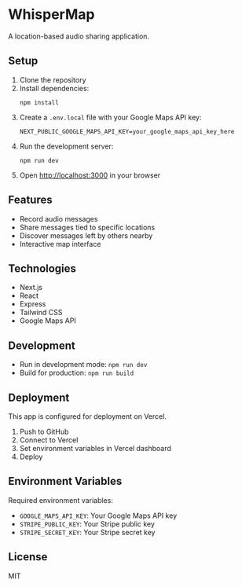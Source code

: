 # WhisperMap

A location-based audio sharing application.

## Setup

1. Clone the repository
2. Install dependencies:
   ```
   npm install
   ```
3. Create a `.env.local` file with your Google Maps API key:
   ```
   NEXT_PUBLIC_GOOGLE_MAPS_API_KEY=your_google_maps_api_key_here
   ```
4. Run the development server:
   ```
   npm run dev
   ```
5. Open [http://localhost:3000](http://localhost:3000) in your browser

## Features

- Record audio messages
- Share messages tied to specific locations
- Discover messages left by others nearby
- Interactive map interface

## Technologies

- Next.js
- React
- Express
- Tailwind CSS
- Google Maps API

## Development

- Run in development mode: `npm run dev`
- Build for production: `npm run build`

## Deployment

This app is configured for deployment on Vercel.

1. Push to GitHub
2. Connect to Vercel
3. Set environment variables in Vercel dashboard
4. Deploy

## Environment Variables

Required environment variables:
- `GOOGLE_MAPS_API_KEY`: Your Google Maps API key
- `STRIPE_PUBLIC_KEY`: Your Stripe public key
- `STRIPE_SECRET_KEY`: Your Stripe secret key

## License

MIT 